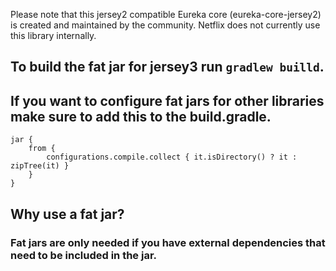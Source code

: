 Please note that this jersey2 compatible Eureka core (eureka-core-jersey2) is created and maintained by the community.  Netflix does not currently use this library internally.


## To build the fat jar for jersey3 run ``` gradlew builld ```.

## If you want to configure fat jars for other libraries make sure to add this to the build.gradle.

```
jar {
    from {
        configurations.compile.collect { it.isDirectory() ? it : zipTree(it) }
    }
}
```

## Why use a fat jar?
### Fat jars are only needed if you have external dependencies that need to be included in the jar.